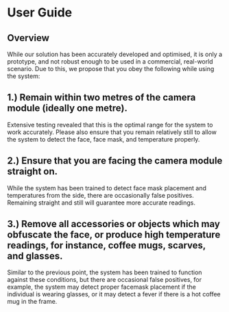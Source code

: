 # User Guide

## Overview

While our solution has been accurately developed and optimised, it is only a prototype, and not robust enough to be used in a commercial, real-world scenario.  Due to this, we propose that you obey the following while using the system:

## **1.) Remain within two metres of the camera module (ideally one metre).**

Extensive testing revealed that this is the optimal range for the system to work accurately.  Please also ensure that you remain relatively still to allow the system to detect the face, face mask, and temperature properly.

## **2.) Ensure that you are facing the camera module straight on.**

While the system has been trained to detect face mask placement and temperatures from the side, there are occasionally false positives.  Remaining straight and still will guarantee more accurate readings.

## **3.) Remove all accessories or objects which may obfuscate the face, or produce high temperature readings, for instance, coffee mugs, scarves, and glasses.**

Similar to the previous point, the system has been trained to function against these conditions, but there are occasional false positives, for example, the system may detect proper facemask placement if the individual is wearing glasses, or it may detect a fever if there is a hot coffee mug in the frame.  
